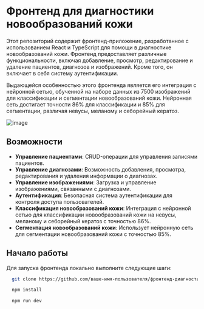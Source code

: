 # Фронтенд для диагностики новообразований кожи

Этот репозиторий содержит фронтенд-приложение, разработанное с использованием React и TypeScript для помощи в диагностике новообразований кожи. Фронтенд предоставляет различные функциональности, включая добавление, просмотр, редактирование и удаление пациентов, диагнозов и изображений. Кроме того, он включает в себя систему аутентификации.

Выдающейся особенностью этого фронтенда является его интеграция с нейронной сетью, обученной на наборе данных из 7500 изображений для классификации и сегментации новообразований кожи. Нейронная сеть достигает точности 86% для классификации и 85% для сегментации, различая невусы, меланому и себорейный кератоз.

![image](https://github.com/webDevArtur/diplom_frontend/assets/141954990/7d109e51-ba1d-4ee1-8744-d24093673726)


## Возможности

- **Управление пациентами**: CRUD-операции для управления записями пациентов.
- **Управление диагнозами**: Возможность добавления, просмотра, редактирования и удаления информации о диагнозах.
- **Управление изображениями**: Загрузка и управление изображениями, связанными с диагнозами.
- **Аутентификация**: Безопасная система аутентификации для контроля доступа пользователей.
- **Классификация новообразований кожи**: Интеграция с нейронной сетью для классификации новообразований кожи на невусы, меланому и себорейный кератоз с точностью 86%.
- **Сегментация новообразований кожи**: Использует нейронную сеть для сегментации новообразований кожи с точностью 85%.

## Начало работы

Для запуска фронтенда локально выполните следующие шаги:

```bash
  git clone https://github.com/ваше-имя-пользователя/фронтенд-диагностики-новообразований-кожи.git

  npm install

  npm run dev
```
